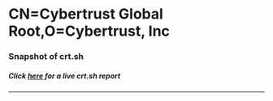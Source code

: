 # CN=Cybertrust Global Root,O=Cybertrust\, Inc
### Snapshot of crt.sh
##### Click [here](https://crt.sh/?q=Serial_04000000000141A1E13D26) for a live crt.sh report

---
